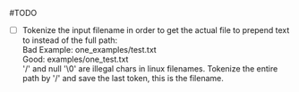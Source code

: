 #TODO

- [ ] Tokenize the input filename in order to get the actual file to prepend text to instead of the full path:  
Bad Example: one_examples/test.txt  
Good: examples/one_test.txt  
'/' and null '\0' are illegal chars in linux filenames. Tokenize the entire path by '/' and save the last token, this is the filename.

